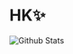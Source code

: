 # HK✨

![Github Stats](https://github-readme-stats.vercel.app/api?hide_border=true&username=Readtt&show_icons=true&bg_color=00000000&title_color=863b87&icon_color=863b87&text_color=863b87)
